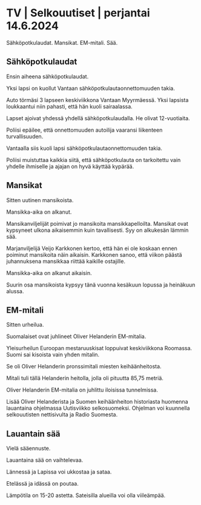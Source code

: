 # TV \| Selkouutiset \| perjantai 14.6.2024

Sähköpotkulaudat. Mansikat. EM-mitali. Sää.

## Sähköpotkulaudat

Ensin aiheena sähköpotkulaudat.

Yksi lapsi on kuollut Vantaan sähköpotkulautaonnettomuuden takia.

Auto törmäsi 3 lapseen keskiviikkona Vantaan Myyrmäessä. Yksi lapsista loukkaantui niin pahasti, että hän kuoli sairaalassa.

Lapset ajoivat yhdessä yhdellä sähköpotkulaudalla. He olivat 12-vuotiaita.

Poliisi epäilee, että onnettomuuden autoilija vaaransi liikenteen turvallisuuden.

Vantaalla siis kuoli lapsi sähköpotkulautaonnettomuuden takia.

Poliisi muistuttaa kaikkia siitä, että sähköpotkulauta on tarkoitettu vain yhdelle ihmiselle ja ajajan on hyvä käyttää kypärää.

## Mansikat

Sitten uutinen mansikoista.

Mansikka-aika on alkanut.

Mansikanviljelijät poimivat jo mansikoita mansikkapelloilta. Mansikat ovat kypsyneet ulkona aikaisemmin kuin tavallisesti. Syy on alkukesän lämmin sää.

Marjanviljelijä Veijo Karkkonen kertoo, että hän ei ole koskaan ennen poiminut mansikoita näin aikaisin. Karkkonen sanoo, että viikon päästä juhannuksena mansikkaa riittää kaikille ostajille.

Mansikka-aika on alkanut aikaisin.

Suurin osa mansikoista kypsyy tänä vuonna kesäkuun lopussa ja heinäkuun alussa.

## EM-mitali

Sitten urheilua.

Suomalaiset ovat juhlineet Oliver Helanderin EM-mitalia.

Yleisurheilun Euroopan mestaruuskisat loppuivat keskiviikkona Roomassa. Suomi sai kisoista vain yhden mitalin.

Se oli Oliver Helanderin pronssimitali miesten keihäänheitosta.

Mitali tuli tällä Helanderin heitolla, jolla oli pituutta 85,75 metriä.

Oliver Helanderin EM-mitalia on juhlittu iloisissa tunnelmissa.

Lisää Oliver Helanderista ja Suomen keihäänheiton historiasta huomenna lauantaina ohjelmassa Uutisviikko selkosuomeksi. Ohjelman voi kuunnella selkouutisten nettisivulta ja Radio Suomesta.

## Lauantain sää

Vielä sääennuste.

Lauantaina sää on vaihtelevaa.

Lännessä ja Lapissa voi ukkostaa ja sataa.

Etelässä ja idässä on poutaa.

Lämpötila on 15-20 astetta. Sateisilla alueilla voi olla viileämpää.

